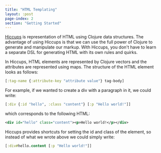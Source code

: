 ```yaml
---
title: "HTML Templating"
layout: :post
page-index: 2
section: "Getting Started"
---
```


[Hiccups](https://github.com/macchiato-framework/hiccups) is representation of HTML using Clojure data structures.
The advantage of using Hiccups is that we can use the full power of Clojure to generate and manipulate our markup.
With Hiccups, you don't have to learn a separate DSL for generating HTML with its own rules and quirks.

In Hiccups, HTML elements are represented by Clojure vectors and the attributes are represented using maps.
The structure of the HTML element looks as follows:

```clojure
[:tag-name {:attribute-key "attribute value"} tag-body]
```

For example, if we wanted to create a div with a paragraph in it, we could write:

```clojure
[:div {:id "hello", :class "content"} [:p "Hello world!"]]
```

which corresponds to the following HTML:

```xml
<div id="hello" class="content"><p>Hello world!</p></div>
```

Hiccups provides shortcuts for setting the id and class of the element, so instead of what we wrote above we could simply write:

```clojure
[:div#hello.content [:p "Hello world!"]]
```
